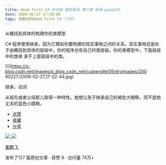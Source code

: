 ```yaml
---
title: Head First C# 中文版 图文皆译 第六章 继承 page215
date: 2009-02-27 17:50:00
tags: 我翻译的Head First C#（习作）
---
```

从概括到具体的构建你的类模型

C#  程序使用继承，因为它模拟你要构建的现实事物之间的关系。现实事物总是处于由概括到具体的层级中，你的程序也有自己的类层级。你的类模型中，下面层级中的类继
承于上面层级中的类。

![](https://p-blog.csdn.net/images/p_blog_csdn_net/cuipengfei1/EntryImages/200
90227/2009-02-27_17-22-44.jpg)

继承，动词

从祖先或者父母那儿取得一种特性。她想让孩子继承自己的褐色大眼睛，而不是她丈夫的蓝色小圆眼。

  * [ 点赞  ](javascript:;)
  * [ 收藏  ](javascript:;)
  * [ 分享 ](javascript:;)

[ ![](https://profile.csdnimg.cn/5/2/5/3_cuipengfei1)
![](https://g.csdnimg.cn/static/user-reg-year/1x/11.png)
](https://blog.csdn.net/cuipengfei1)

[ 崔鹏飞 ](https://blog.csdn.net/cuipengfei1)

发布了127 篇原创文章  ·  获赞 8  ·  访问量 74万+

